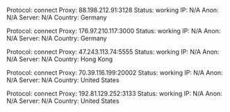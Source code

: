 Protocol: connect
Proxy: 88.198.212.91:3128
Status: working
IP: N/A
Anon: N/A
Server: N/A
Country: Germany

Protocol: connect
Proxy: 176.97.210.117:3000
Status: working
IP: N/A
Anon: N/A
Server: N/A
Country: Germany

Protocol: connect
Proxy: 47.243.113.74:5555
Status: working
IP: N/A
Anon: N/A
Server: N/A
Country: Hong Kong

Protocol: connect
Proxy: 70.39.116.199:20002
Status: working
IP: N/A
Anon: N/A
Server: N/A
Country: United States

Protocol: connect
Proxy: 192.81.129.252:3133
Status: working
IP: N/A
Anon: N/A
Server: N/A
Country: United States


